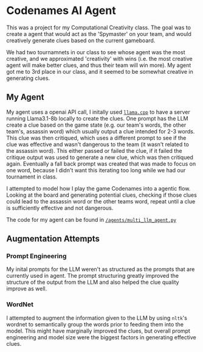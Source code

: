 # Codenames AI Agent

This was a project for my Computational Creativity class. The goal was to create a agent that would act as the 'Spymaster' on your team, and would creatively generate clues based on the current gameboard.

We had two tournamnets in our class to see whose agent was the most creative, and we approximated 'creativity' with wins (i.e. the most creative agent will make better clues, and thus their team will win more). My agent got me to 3rd place in our class, and it seemed to be somewhat creative in generating clues.

## My Agent

My agent uses a openai API call, I initally used [`llama.cpp`](https://github.com/ggml-org/llama.cpp) to have a server running Llama3.1-8b locally to create the clues. One prompt has the LLM create a clue based on the game state (e.g. our team's words, the other team's, assassin word) which usually output a clue intended for 2-3 words. This clue was then critiqued, which uses a different prompt to see if the clue was effective and wasn't dangerous to the team (it wasn't related to the assassin word). This either passed or failed the clue, if it failed the critique output was used to generate a new clue, which was then critiqued again. Eventually a fall back prompt was created that was made to focus on one word, because I didn't want this iterating too long while we had our tournament in class.

I attempted to model how I play the game Codenames into a agentic flow. Looking at the board and generating potential clues, checking if those clues could lead to the assassin word or the other teams word, repeat until a clue is sufficiently effective and not dangerous.

The code for my agent can be found in [`/agents/multi_llm_agent.py`](https://github.com/rsinema/codenames-ai-client/blob/main/agents/multi_llm_agent.py)

## Augmentation Attempts

### Prompt Engineering

My inital prompts for the LLM weren't as structured as the prompts that are currently used in agent. The prompt structuring greatly improved the structure of the output from the LLM and also helped the clue quality improve as well.

### WordNet

I attempted to augment the information given to the LLM by using `nltk`'s wordnet to semantically group the words prior to feeding them into the model. This might have marginally improved the clues, but overall prompt engineering and model size were the biggest factors in generating effective clues.

